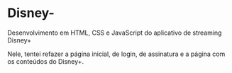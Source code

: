 # Disney-
Desenvolvimento em HTML, CSS e JavaScript do aplicativo de streaming Disney+

Nele, tentei refazer a página inicial, de login, de assinatura e a página com os conteúdos do Disney+.
